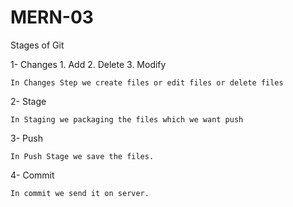 # MERN-03

Stages of Git

1- Changes
    1. Add
    2. Delete
    3. Modify

    In Changes Step we create files or edit files or delete files 
2- Stage

    In Staging we packaging the files which we want push
3- Push

    In Push Stage we save the files.
4- Commit

    In commit we send it on server.